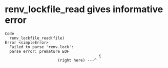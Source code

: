 # renv_lockfile_read gives informative error

    Code
      renv_lockfile_read(file)
    Error <simpleError>
      Failed to parse 'renv.lock':
      parse error: premature EOF
                                             {
                           (right here) ---^

